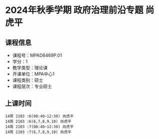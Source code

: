 # 2024年秋季学期 政府治理前沿专题 尚虎平






## 课程信息

- 课程号：MPAD6469P.01
- 学分：1
- 教学类型：理论课
- 开课单位：MPA中心1
- 课程类别：硕士
- 课程层次：专业硕士

## 上课时间

```
14周 2103 :6(08:40~12:30) 尚虎平
14周 2103 :6(6,7,8,9,10) 尚虎平
14周 2103 :7(08:40~12:30) 尚虎平
14周 2103 :7(6,7,8,9,10) 尚虎平
```

